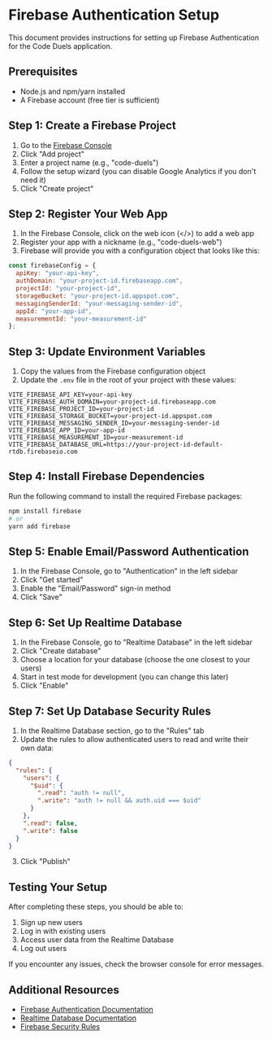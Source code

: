 # Firebase Authentication Setup

This document provides instructions for setting up Firebase Authentication for the Code Duels application.

## Prerequisites

- Node.js and npm/yarn installed
- A Firebase account (free tier is sufficient)

## Step 1: Create a Firebase Project

1. Go to the [Firebase Console](https://console.firebase.google.com/)
2. Click "Add project"
3. Enter a project name (e.g., "code-duels")
4. Follow the setup wizard (you can disable Google Analytics if you don't need it)
5. Click "Create project"

## Step 2: Register Your Web App

1. In the Firebase Console, click on the web icon (</>) to add a web app
2. Register your app with a nickname (e.g., "code-duels-web")
3. Firebase will provide you with a configuration object that looks like this:

```javascript
const firebaseConfig = {
  apiKey: "your-api-key",
  authDomain: "your-project-id.firebaseapp.com",
  projectId: "your-project-id",
  storageBucket: "your-project-id.appspot.com",
  messagingSenderId: "your-messaging-sender-id",
  appId: "your-app-id",
  measurementId: "your-measurement-id"
};
```

## Step 3: Update Environment Variables

1. Copy the values from the Firebase configuration object
2. Update the `.env` file in the root of your project with these values:

```
VITE_FIREBASE_API_KEY=your-api-key
VITE_FIREBASE_AUTH_DOMAIN=your-project-id.firebaseapp.com
VITE_FIREBASE_PROJECT_ID=your-project-id
VITE_FIREBASE_STORAGE_BUCKET=your-project-id.appspot.com
VITE_FIREBASE_MESSAGING_SENDER_ID=your-messaging-sender-id
VITE_FIREBASE_APP_ID=your-app-id
VITE_FIREBASE_MEASUREMENT_ID=your-measurement-id
VITE_FIREBASE_DATABASE_URL=https://your-project-id-default-rtdb.firebaseio.com
```

## Step 4: Install Firebase Dependencies

Run the following command to install the required Firebase packages:

```bash
npm install firebase
# or
yarn add firebase
```

## Step 5: Enable Email/Password Authentication

1. In the Firebase Console, go to "Authentication" in the left sidebar
2. Click "Get started"
3. Enable the "Email/Password" sign-in method
4. Click "Save"

## Step 6: Set Up Realtime Database

1. In the Firebase Console, go to "Realtime Database" in the left sidebar
2. Click "Create database"
3. Choose a location for your database (choose the one closest to your users)
4. Start in test mode for development (you can change this later)
5. Click "Enable"

## Step 7: Set Up Database Security Rules

1. In the Realtime Database section, go to the "Rules" tab
2. Update the rules to allow authenticated users to read and write their own data:

```json
{
  "rules": {
    "users": {
      "$uid": {
        ".read": "auth != null",
        ".write": "auth != null && auth.uid === $uid"
      }
    },
    ".read": false,
    ".write": false
  }
}
```

3. Click "Publish"

## Testing Your Setup

After completing these steps, you should be able to:

1. Sign up new users
2. Log in with existing users
3. Access user data from the Realtime Database
4. Log out users

If you encounter any issues, check the browser console for error messages.

## Additional Resources

- [Firebase Authentication Documentation](https://firebase.google.com/docs/auth)
- [Realtime Database Documentation](https://firebase.google.com/docs/database)
- [Firebase Security Rules](https://firebase.google.com/docs/database/security) 